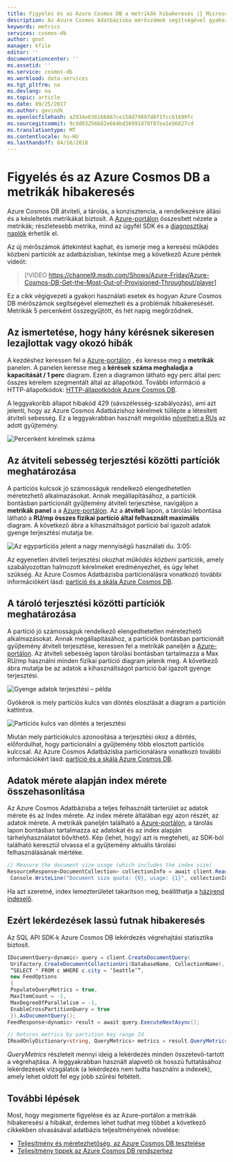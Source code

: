 ```yaml
---
title: Figyelés és az Azure Cosmos DB a metrikák hibakeresés |} Microsoft Docs
description: Az Azure Cosmos Adatbázisba mérőszámok segítségével gyakori problémák hibakeresését, és figyelheti az adatbázis.
keywords: metrics
services: cosmos-db
author: gnot
manager: kfile
editor: ''
documentationcenter: ''
ms.assetid: ''
ms.service: cosmos-db
ms.workload: data-services
ms.tgt_pltfrm: na
ms.devlang: na
ms.topic: article
ms.date: 09/25/2017
ms.author: govindk
ms.openlocfilehash: a2934e636166867ce158d79897d8f1fccb1699fc
ms.sourcegitcommit: 9cdd83256b82e664bd36991d78f87ea1e56827cd
ms.translationtype: MT
ms.contentlocale: hu-HU
ms.lasthandoff: 04/16/2018
---
```

# <a name="monitoring-and-debugging-with-metrics-in-azure-cosmos-db"></a>Figyelés és az Azure Cosmos DB a metrikák hibakeresés

Azure Cosmos DB átviteli, a tárolás, a konzisztencia, a rendelkezésre állási és a késleltetés metrikákat biztosít. A [Azure-portálon](https://portal.azure.com) összesített nézete a metrikák; részletesebb metrika, mind az ügyfél SDK és a [diagnosztikai naplók](./logging.md) érhetők el.

Az új mérőszámok áttekintést kaphat, és ismerje meg a keresési működés közbeni partíciók az adatbázisban, tekintse meg a következő Azure péntek videót:

> [!VIDEO https://channel9.msdn.com/Shows/Azure-Friday/Azure-Cosmos-DB-Get-the-Most-Out-of-Provisioned-Throughput/player]
> 

Ez a cikk végigvezeti a gyakori használati esetek és hogyan Azure Cosmos DB mérőszámok segítségével elemezheti és a problémák hibakeresését. Metrikák 5 percenként összegyűjtött, és hét napig megőrződnek.

## <a name="understanding-how-many-requests-are-succeeding-or-causing-errors"></a>Az ismertetése, hogy hány kérésnek sikeresen lezajlottak vagy okozó hibák

A kezdéshez keressen fel a [Azure-portálon](https://portal.azure.com) , és keresse meg a **metrikák** panelen. A panelen keresse meg a **kérések száma meghaladja a kapacitását / 1 perc** diagram. Ezen a diagramon látható egy perc által perc összes kérelem szegmentált által az állapotkód. További információ a HTTP-állapotkódok: [HTTP-állapotkódok Azure Cosmos DB](https://docs.microsoft.com/rest/api/cosmos-db/http-status-codes-for-cosmosdb).

A leggyakoribb állapot hibakód 429 (sávszélesség-szabályozás), ami azt jelenti, hogy az Azure Cosmos Adatbázishoz kérelmek túllépte a létesített átviteli sebesség. Ez a leggyakrabban használt megoldás [növelheti a RUs](./set-throughput.md) az adott gyűjtemény.

![Percenként kérelmek száma](media/use-metrics/metrics-12.png)

## <a name="determining-the-throughput-distribution-across-partitions"></a>Az átviteli sebesség terjesztési közötti partíciók meghatározása

A partíciós kulcsok jó számosságuk rendelkező elengedhetetlen méretezhető alkalmazásokat. Annak megállapításához, a partíciók bontásban particionált gyűjtemény átviteli terjesztése, navigáljon a **metrikák panel** a a [Azure-portálon](https://portal.azure.com). Az a **átviteli** lapon, a tárolási lebontása látható a **RU/mp összes fizikai partíció által felhasznált maximális** diagram. A következő ábra a kihasználtságot partíció bal igazolt adatok gyenge terjesztési mutatja be. 

![Az egypartíciós jelent a nagy mennyiségű használati du. 3:05:](media/use-metrics/metrics-17.png)

Az egyenetlen átviteli terjesztési okozhat *működés közbeni* partíciók, amely szabályozottan halmozott kérelmeket eredményezhet, és úgy lehet szükség. Az Azure Cosmos Adatbázisba partícionálásra vonatkozó további információkért lásd: [partíció és a skála Azure Cosmos DB](./partition-data.md).

## <a name="determining-the-storage-distribution-across-partitions"></a>A tároló terjesztési közötti partíciók meghatározása

A partíció jó számosságuk rendelkező elengedhetetlen méretezhető alkalmazásokat. Annak megállapításához, a partíciók bontásban particionált gyűjtemény átviteli terjesztése, keressen fel a metrikák paneljén a [Azure-portálon](https://portal.azure.com). Az átviteli sebesség lapon tárolási bontásban tartalmazza a Max RU/mp használni minden fizikai partíció diagram jelenik meg. A következő ábra mutatja be az adatok a kihasználtságot partíció bal igazolt gyenge terjesztési. 

![Gyenge adatok terjesztési – példa](media/use-metrics/metrics-07.png)

Gyökérok is mely partíciós kulcs van döntés eloszlását a diagram a partíción kattintva. 

![Partíciós kulcs van döntés a terjesztési](media/use-metrics/metrics-05.png)

Miután mely partíciókulcs azonosítása a terjesztési okoz a döntés, előfordulhat, hogy particionálni a gyűjtemény több elosztott partíciós kulccsal. Az Azure Cosmos Adatbázisba partícionálásra vonatkozó további információkért lásd: [partíció és a skála Azure Cosmos DB](./partition-data.md).

## <a name="comparing-data-size-against-index-size"></a>Adatok mérete alapján index mérete összehasonlítása

Az Azure Cosmos Adatbázisba a teljes felhasznált tárterület az adatok mérete és az Index mérete. Az index mérete általában egy azon részét, az adatok mérete. A metrikák paneljén található a [Azure-portálon](https://portal.azure.com), a tárolás lapon bontásban tartalmazza az adatokat és az index alapján tárhelyhasználatot bővíthető. Kép (lehet, hogy) azt is megteheti, az SDK-ból található keresztül olvassa el a gyűjtemény aktuális tárolási felhasználásának mértéke.
```csharp
// Measure the document size usage (which includes the index size)  
ResourceResponse<DocumentCollection> collectionInfo = await client.ReadDocumentCollectionAsync(UriFactory.CreateDocumentCollectionUri("db", "coll")); 
 Console.WriteLine("Document size quota: {0}, usage: {1}", collectionInfo.DocumentQuota, collectionInfo.DocumentUsage);
``` 
Ha azt szeretné, index lemezterületet takarítson meg, beállíthatja a [házirend indexelő](./indexing-policies.md).

## <a name="debugging-why-queries-are-running-slow"></a>Ezért lekérdezések lassú futnak hibakeresés

Az SQL API SDK-k Azure Cosmos DB lekérdezés végrehajtási statisztika biztosít. 

```csharp
IDocumentQuery<dynamic> query = client.CreateDocumentQuery(
 UriFactory.CreateDocumentCollectionUri(DatabaseName, CollectionName), 
 “SELECT * FROM c WHERE c.city = ‘Seattle’”, 
 new FeedOptions 
 { 
 PopulateQueryMetrics = true, 
 MaxItemCount = -1, 
 MaxDegreeOfParallelism = -1, 
 EnableCrossPartitionQuery = true 
 }).AsDocumentQuery();
FeedResponse<dynamic> result = await query.ExecuteNextAsync();

// Returns metrics by partition key range Id 
IReadOnlyDictionary<string, QueryMetrics> metrics = result.QueryMetrics;
```

*QueryMetrics* részleteit mennyi ideig a lekérdezés minden összetevő-tartott a végrehajtása. A leggyakrabban használt alapvető ok hosszú futtatásához lekérdezések vizsgálatok (a lekérdezés nem tudta használni a indexek), amely lehet oldott fel egy jobb szűrési feltételt.

## <a name="next-steps"></a>További lépések

Most, hogy megismerte figyelése és az Azure-portálon a metrikák hibakeresési a hibákat, érdemes lehet tudhat meg többet a következő cikkekben olvasásával adatbázis teljesítményének növelése:

* [Teljesítmény és méretezhetőség, az Azure Cosmos DB tesztelése](performance-testing.md)
* [Teljesítmény tippek az Azure Cosmos DB rendszerhez](performance-tips.md)
